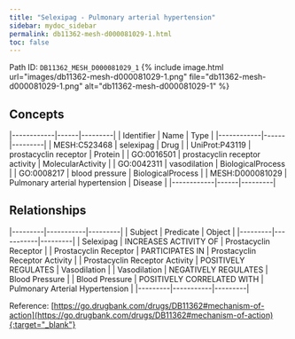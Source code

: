 ```yaml
---
title: "Selexipag - Pulmonary arterial hypertension"
sidebar: mydoc_sidebar
permalink: db11362-mesh-d000081029-1.html
toc: false 
---
```



Path ID: `DB11362_MESH_D000081029_1`
{% include image.html url="images/db11362-mesh-d000081029-1.png" file="db11362-mesh-d000081029-1.png" alt="db11362-mesh-d000081029-1" %}

## Concepts

|------------|------|---------|
| Identifier | Name | Type    |
|------------|------|---------|
| MESH:C523468 | selexipag | Drug |
| UniProt:P43119 | prostacyclin receptor | Protein |
| GO:0016501 | prostacyclin receptor activity | MolecularActivity |
| GO:0042311 | vasodilation | BiologicalProcess |
| GO:0008217 | blood pressure | BiologicalProcess |
| MESH:D000081029 | Pulmonary arterial hypertension | Disease |
|------------|------|---------|

## Relationships

|---------|-----------|---------|
| Subject | Predicate | Object  |
|---------|-----------|---------|
| Selexipag | INCREASES ACTIVITY OF | Prostacyclin Receptor |
| Prostacyclin Receptor | PARTICIPATES IN | Prostacyclin Receptor Activity |
| Prostacyclin Receptor Activity | POSITIVELY REGULATES | Vasodilation |
| Vasodilation | NEGATIVELY REGULATES | Blood Pressure |
| Blood Pressure | POSITIVELY CORRELATED WITH | Pulmonary Arterial Hypertension |
|---------|-----------|---------|

Reference: [https://go.drugbank.com/drugs/DB11362#mechanism-of-action](https://go.drugbank.com/drugs/DB11362#mechanism-of-action){:target="_blank"}